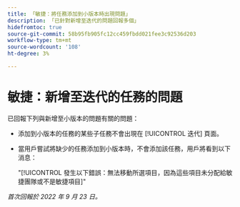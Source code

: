 ```yaml
---
title: 「敏捷：將任務添加到小版本時出現問題」
description: 「已針對新增至迭代的問題回報多個」
hidefromtoc: true
source-git-commit: 58b95fb905fc12cc459fbdd021fee3c92536d203
workflow-type: tm+mt
source-wordcount: '108'
ht-degree: 3%

---
```



# 敏捷：新增至迭代的任務的問題

已回報下列與新增至小版本的問題有關的問題：

* 添加到小版本的任務的某些子任務不會出現在 [!UICONTROL 迭代] 頁面。
* 當用戶嘗試將缺少的任務添加到小版本時，不會添加該任務，用戶將看到以下消息：

   &quot;[!UICONTROL 發生以下錯誤：無法移動所選項目，因為這些項目未分配給敏捷團隊或不是敏捷項目]&quot;

_首次回報於 2022 年 9 月 23 日。_

